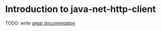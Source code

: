 # Introduction to java-net-http-client

TODO: write [great documentation](http://jacobian.org/writing/what-to-write/)

